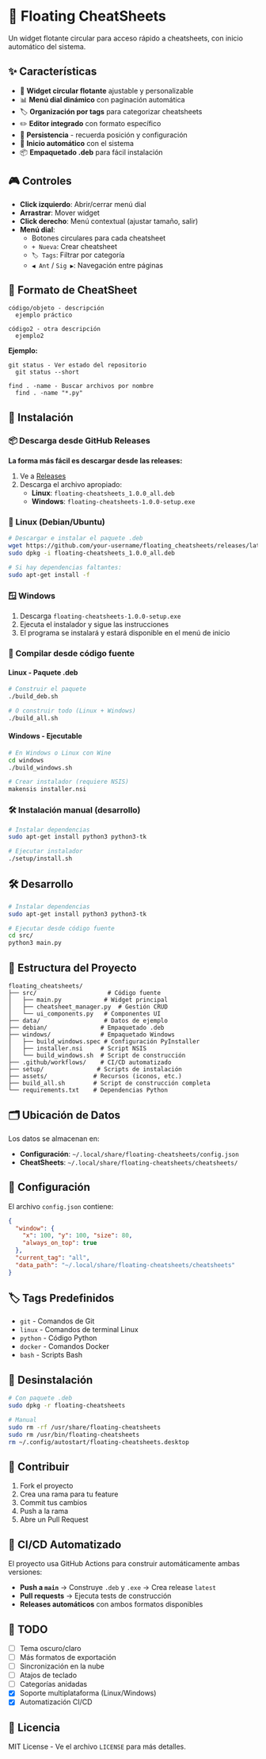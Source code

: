 # 📝 Floating CheatSheets

Un widget flotante circular para acceso rápido a cheatsheets, con inicio automático del sistema.

## ✨ Características

- 🎯 **Widget circular flotante** ajustable y personalizable
- 📊 **Menú dial dinámico** con paginación automática
- 🏷️ **Organización por tags** para categorizar cheatsheets
- ✏️ **Editor integrado** con formato específico
- 💾 **Persistencia** - recuerda posición y configuración
- 🚀 **Inicio automático** con el sistema
- 📦 **Empaquetado .deb** para fácil instalación

## 🎮 Controles

- **Click izquierdo**: Abrir/cerrar menú dial
- **Arrastrar**: Mover widget
- **Click derecho**: Menú contextual (ajustar tamaño, salir)
- **Menú dial**: 
  - Botones circulares para cada cheatsheet
  - `+ Nueva`: Crear cheatsheet
  - `🏷️ Tags`: Filtrar por categoría
  - `◀ Ant` / `Sig ▶`: Navegación entre páginas

## 📄 Formato de CheatSheet

```
código/objeto - descripción
  ejemplo práctico
  
código2 - otra descripción
  ejemplo2
```

**Ejemplo:**
```
git status - Ver estado del repositorio
  git status --short

find . -name - Buscar archivos por nombre
  find . -name "*.py"
```

## 🚀 Instalación

### 📦 Descarga desde GitHub Releases

**La forma más fácil es descargar desde las releases:**

1. Ve a [Releases](https://github.com/your-username/floating_cheatsheets/releases/latest)
2. Descarga el archivo apropiado:
   - **Linux**: `floating-cheatsheets_1.0.0_all.deb`
   - **Windows**: `floating-cheatsheets-1.0.0-setup.exe`

### 🐧 Linux (Debian/Ubuntu)

```bash
# Descargar e instalar el paquete .deb
wget https://github.com/your-username/floating_cheatsheets/releases/latest/download/floating-cheatsheets_1.0.0_all.deb
sudo dpkg -i floating-cheatsheets_1.0.0_all.deb

# Si hay dependencias faltantes:
sudo apt-get install -f
```

### 🪟 Windows

1. Descarga `floating-cheatsheets-1.0.0-setup.exe`
2. Ejecuta el instalador y sigue las instrucciones
3. El programa se instalará y estará disponible en el menú de inicio

### 🔧 Compilar desde código fuente

#### Linux - Paquete .deb

```bash
# Construir el paquete
./build_deb.sh

# O construir todo (Linux + Windows)
./build_all.sh
```

#### Windows - Ejecutable

```bash
# En Windows o Linux con Wine
cd windows
./build_windows.sh

# Crear instalador (requiere NSIS)
makensis installer.nsi
```

### 🛠️ Instalación manual (desarrollo)

```bash
# Instalar dependencias
sudo apt-get install python3 python3-tk

# Ejecutar instalador
./setup/install.sh
```

## 🛠️ Desarrollo

```bash
# Instalar dependencias
sudo apt-get install python3 python3-tk

# Ejecutar desde código fuente
cd src/
python3 main.py
```

## 📁 Estructura del Proyecto

```
floating_cheatsheets/
├── src/                    # Código fuente
│   ├── main.py            # Widget principal
│   ├── cheatsheet_manager.py  # Gestión CRUD
│   └── ui_components.py   # Componentes UI
├── data/                  # Datos de ejemplo
├── debian/               # Empaquetado .deb
├── windows/              # Empaquetado Windows
│   ├── build_windows.spec # Configuración PyInstaller
│   ├── installer.nsi     # Script NSIS
│   └── build_windows.sh  # Script de construcción
├── .github/workflows/    # CI/CD automatizado
├── setup/               # Scripts de instalación
├── assets/             # Recursos (iconos, etc.)
├── build_all.sh        # Script de construcción completa
└── requirements.txt    # Dependencias Python
```

## 🗂️ Ubicación de Datos

Los datos se almacenan en:
- **Configuración**: `~/.local/share/floating-cheatsheets/config.json`
- **CheatSheets**: `~/.local/share/floating-cheatsheets/cheatsheets/`

## 🔧 Configuración

El archivo `config.json` contiene:
```json
{
  "window": {
    "x": 100, "y": 100, "size": 80,
    "always_on_top": true
  },
  "current_tag": "all",
  "data_path": "~/.local/share/floating-cheatsheets/cheatsheets"
}
```

## 🏷️ Tags Predefinidos

- `git` - Comandos de Git
- `linux` - Comandos de terminal Linux
- `python` - Código Python
- `docker` - Comandos Docker
- `bash` - Scripts Bash

## 🚫 Desinstalación

```bash
# Con paquete .deb
sudo dpkg -r floating-cheatsheets

# Manual
sudo rm -rf /usr/share/floating-cheatsheets
sudo rm /usr/bin/floating-cheatsheets
rm ~/.config/autostart/floating-cheatsheets.desktop
```

## 🤝 Contribuir

1. Fork el proyecto
2. Crea una rama para tu feature
3. Commit tus cambios
4. Push a la rama
5. Abre un Pull Request

## 🤖 CI/CD Automatizado

El proyecto usa GitHub Actions para construir automáticamente ambas versiones:

- **Push a `main`** → Construye `.deb` y `.exe` → Crea release `latest`
- **Pull requests** → Ejecuta tests de construcción
- **Releases automáticos** con ambos formatos disponibles

## 📝 TODO

- [ ] Tema oscuro/claro
- [ ] Más formatos de exportación
- [ ] Sincronización en la nube
- [ ] Atajos de teclado
- [ ] Categorías anidadas
- [x] Soporte multiplataforma (Linux/Windows)
- [x] Automatización CI/CD

## 📄 Licencia

MIT License - Ve el archivo `LICENSE` para más detalles.